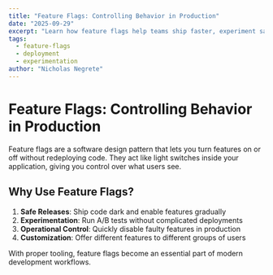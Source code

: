 ```yaml
---
title: "Feature Flags: Controlling Behavior in Production"
date: "2025-09-29"
excerpt: "Learn how feature flags help teams ship faster, experiment safely, and control production behavior."
tags:
  - feature-flags
  - deployment
  - experimentation
author: "Nicholas Negrete"
---
```


# Feature Flags: Controlling Behavior in Production

Feature flags are a software design pattern that lets you turn features on or off without redeploying code. They act like light switches inside your application, giving you control over what users see.

## Why Use Feature Flags?

1. **Safe Releases**: Ship code dark and enable features gradually  
2. **Experimentation**: Run A/B tests without complicated deployments  
3. **Operational Control**: Quickly disable faulty features in production  
4. **Customization**: Offer different features to different groups of users  

With proper tooling, feature flags become an essential part of modern development workflows.
